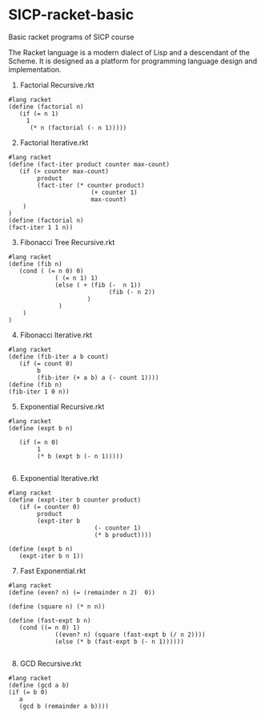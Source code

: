 # SICP-racket-basic
Basic racket programs of SICP course

The Racket language is a modern dialect of Lisp and a descendant of the Scheme. It is designed as a platform for programming language design and implementation.

1. Factorial Recursive.rkt

```
#lang racket
(define (factorial n)
   (if (= n 1)
     1
      (* n (factorial (- n 1))))) 
```
      
2. Factorial Iterative.rkt

```
#lang racket
(define (fact-iter product counter max-count)
   (if (> counter max-count)
        product
        (fact-iter (* counter product)
                       (+ counter 1)
                       max-count)
    )
)
(define (factorial n)
(fact-iter 1 1 n))
 ```
 
 3. Fibonacci Tree Recursive.rkt

```
#lang racket
(define (fib n)
   (cond ( (= n 0) 0)
             ( (= n 1) 1)
             (else ( + (fib (-  n 1))
                            (fib (- n 2))
                      )
              )
    )
)
```

4. Fibonacci Iterative.rkt

```
#lang racket
(define (fib-iter a b count)
   (if (= count 0)
        b
        (fib-iter (+ a b) a (- count 1))))
(define (fib n)
(fib-iter 1 0 n))
```

5. Exponential Recursive.rkt

```
#lang racket
(define (expt b n)
   
   (if (= n 0)
        1
        (* b (expt b (- n 1)))))
        
```

6. Exponential Iterative.rkt

```
#lang racket
(define (expt-iter b counter product)
   (if (= counter 0)
        product
        (expt-iter b 
                        (- counter 1)
                        (* b product))))

(define (expt b n)
   (expt-iter b n 1))
```

7. Fast Exponential.rkt

```
#lang racket
(define (even? n) (= (remainder n 2)  0))

(define (square n) (* n n))

(define (fast-expt b n)
   (cond ((= n 0) 1)
             ((even? n) (square (fast-expt b (/ n 2))))
             (else (* b (fast-expt b (- n 1))))))
             
```

8. GCD Recursive.rkt

```
#lang racket
(define (gcd a b)
(if (= b 0)
   a
   (gcd b (remainder a b))))
```
